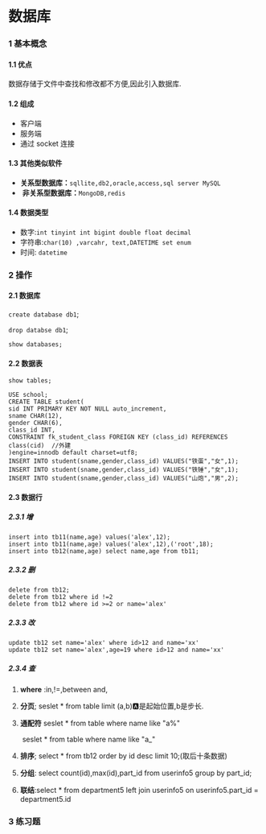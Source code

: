 # 数据库

### 1 基本概念

#### **1.1 优点**

数据存储于文件中查找和修改都不方便,因此引入数据库.

#### **1.2 组成**

- 客户端
- 服务端
- 通过 socket 连接

#### **1.3 其他类似软件**

- ​		**关系型数据库：**`sqllite,db2,oracle,access,sql server MySQL`
- ​		**非关系型数据库：**`MongoDB,redis`

#### 1.4 数据类型

- 数字:`int tinyint int bigint double float decimal`					
- 字符串:`char(10) ,varcahr, text,DATETIME set enum`
- 时间: `datetime`

### 2 操作

#### 2.1 数据库

`create database db1`;

`drop databse db1`;

`show databases;`

#### 2.2 数据表

`show tables;`

```mysql
USE school;
CREATE TABLE student(
sid INT PRIMARY KEY NOT NULL auto_increment,
sname CHAR(12),
gender CHAR(6),
class_id INT,
CONSTRAINT fk_student_class FOREIGN KEY (class_id) REFERENCES class(cid)  //外建
)engine=innodb default charset=utf8;
INSERT INTO student(sname,gender,class_id) VALUES("铁蛋","女",1);
INSERT INTO student(sname,gender,class_id) VALUES("铁锤","女",1);
INSERT INTO student(sname,gender,class_id) VALUES("山炮","男",2);
```

#### 2.3 数据行

##### 2.3.1 增

```mysql
insert into tb11(name,age) values('alex',12);
insert into tb11(name,age) values('alex',12),('root',18);
insert into tb12(name,age) select name,age from tb11;
```

##### 2.3.2 删

```mysql
delete from tb12;
delete from tb12 where id !=2 
delete from tb12 where id >=2 or name='alex'
```

##### 2.3.3 改

```mysql
update tb12 set name='alex' where id>12 and name='xx'
update tb12 set name='alex',age=19 where id>12 and name='xx'
```

##### 2.3.4 查 

1. **where**  :in,!=,between and,

2. **分页**; seslet * from table limit (a,b):a:是起始位置,b是步长.

3. **通配符**  seslet * from table where name like "a%"

   ​			  seslet * from table where name like "a_"

4. **排序**; select * from tb12 order by id desc limit 10;(取后十条数据)

5. **分组**: select count(id),max(id),part_id from userinfo5 group by part_id;

6. **联结**:select * from department5 left join userinfo5 on userinfo5.part_id = department5.id

### 3 练习题







